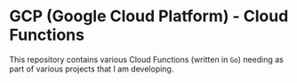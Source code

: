 # GCP (Google Cloud Platform) - Cloud Functions 

This repository contains various Cloud Functions (written in `Go`) needing as part of various projects that I am developing.
